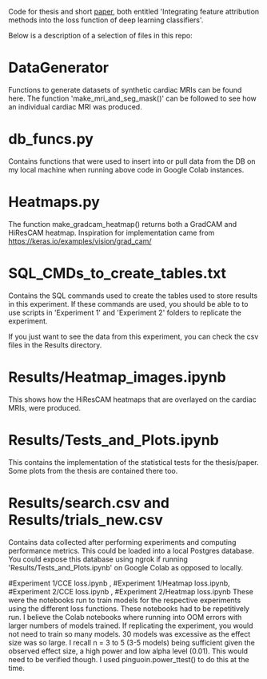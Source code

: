 Code for thesis and short [paper](https://jamescallanan.github.io/assets/ShortPaper.pdf), both entitled 'Integrating feature attribution methods into the loss function of deep learning classifiers'.

Below is a description of a selection of files in this repo:

# DataGenerator

Functions to generate datasets of synthetic cardiac MRIs can be found here.
The function 'make_mri_and_seg_mask()' can be followed to see how an individual cardiac MRI was produced.

# db_funcs.py

Contains functions that were used to insert into or pull data from the DB on my local machine when running above code in Google Colab instances.

# Heatmaps.py

The function make_gradcam_heatmap() returns both a GradCAM and HiResCAM heatmap. Inspiration for implementation came from https://keras.io/examples/vision/grad_cam/

# SQL_CMDs_to_create_tables.txt

Contains the SQL commands used to create the tables used to store results in this experiment. If these commands are used, you should be able to to use scripts in 'Experiment 1' and 'Experiment 2' folders to replicate the experiment.

If you just want to see the data from this experiment, you can check the csv files in the Results directory.

# Results/Heatmap_images.ipynb

This shows how the HiResCAM heatmaps that are overlayed on the cardiac MRIs, were produced.

# Results/Tests_and_Plots.ipynb

This contains the implementation of the statistical tests for the thesis/paper. Some plots from the thesis are contained there too.

# Results/search.csv and Results/trials_new.csv

Contains data collected after performing experiments and computing performance metrics. This could be loaded into a local Postgres database. You could expose this database using ngrok if running 'Results/Tests_and_Plots.ipynb' on Google Colab as opposed to locally.


#Experiment 1/CCE loss.ipynb , #Experiment 1/Heatmap loss.ipynb, #Experiment 2/CCE loss.ipynb , #Experiment 2/Heatmap loss.ipynb
These were the notebooks run to train models for the respective experiments using the different loss functions. These notebooks had to be repetitively run. I believe the Colab notebooks where running into OOM errors with larger numbers of models trained. If replicating the experiment, you would not need to train so many models. 30 models was excessive as the effect size was so large. I recall n = 3 to 5 (3-5 models) being sufficient given the observed effect size, a high power and low alpha level (0.01). This would need to be verified though. I used pinguoin.power_ttest() to do this at the time.
